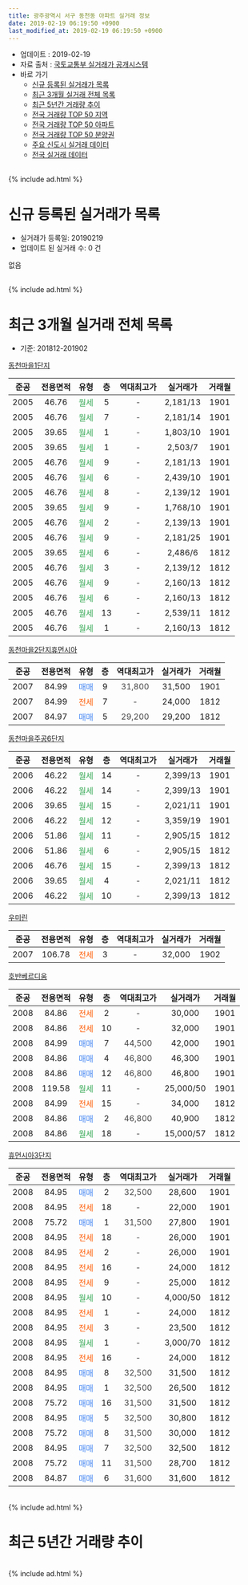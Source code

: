 ```yaml
---
title: 광주광역시 서구 동천동 아파트 실거래 정보
date: 2019-02-19 06:19:50 +0900
last_modified_at: 2019-02-19 06:19:50 +0900
---
```


* 업데이트 : 2019-02-19
* 자료 출처 : [국토교통부 실거래가 공개시스템](http://rt.molit.go.kr)
* 바로 가기
    * [신규 등록된 실거래가 목록](#신규-등록된-실거래가-목록)
    * [최근 3개월 실거래 전체 목록](#최근-3개월-실거래-전체-목록)
    * [최근 5년간 거래량 추이](#최근-5년간-거래량-추이)
    * [전국 거래량 TOP 50 지역](https://ayogom.github.io/apt-trade-info/최근-3개월-전국에서-가장-거래가-많이-발생한-지역)
    * [전국 거래량 TOP 50 아파트](https://ayogom.github.io/apt-trade-info/최근-3개월-전국에서-가장-거래가-많이-발생한-아파트)
    * [전국 거래량 TOP 50 분양권](https://ayogom.github.io/apt-trade-info/최근-3개월-전국에서-가장-거래가-많이-발생한-분양권)
    * [주요 신도시 실거래 데이터](https://ayogom.github.io/apt-trade-info/주요-신도시)
    * [전국 실거래 데이터](https://ayogom.github.io/apt-trade-info/전국)
<br>
{% include ad.html %}
<br>

# 신규 등록된 실거래가 목록
* 실거래가 등록일: 20190219
* 업데이트 된 실거래 수: 0 건

없음

<br>
{% include ad.html %}
<br>

# 최근 3개월 실거래 전체 목록
* 기준: 201812-201902


[동천마을1단지](https://search.naver.com/search.naver?query=%EA%B4%91%EC%A3%BC%EA%B4%91%EC%97%AD%EC%8B%9C+%EC%84%9C%EA%B5%AC+%EB%8F%99%EC%B2%9C%EB%8F%99+%EB%8F%99%EC%B2%9C%EB%A7%88%EC%9D%841%EB%8B%A8%EC%A7%80)

|준공|전용면적|유형|층|역대최고가|실거래가|거래월|
|:---:|:---:|:---:|:---:|:---:|:---:|:---:|
|2005|46.76|<span style="color:#34a853">월세</span>|5|<span style="color:#444444">-</span>|2,181/13|1901|
|2005|46.76|<span style="color:#34a853">월세</span>|7|<span style="color:#444444">-</span>|2,181/14|1901|
|2005|39.65|<span style="color:#34a853">월세</span>|1|<span style="color:#444444">-</span>|1,803/10|1901|
|2005|39.65|<span style="color:#34a853">월세</span>|1|<span style="color:#444444">-</span>|2,503/7|1901|
|2005|46.76|<span style="color:#34a853">월세</span>|9|<span style="color:#444444">-</span>|2,181/13|1901|
|2005|46.76|<span style="color:#34a853">월세</span>|6|<span style="color:#444444">-</span>|2,439/10|1901|
|2005|46.76|<span style="color:#34a853">월세</span>|8|<span style="color:#444444">-</span>|2,139/12|1901|
|2005|39.65|<span style="color:#34a853">월세</span>|9|<span style="color:#444444">-</span>|1,768/10|1901|
|2005|46.76|<span style="color:#34a853">월세</span>|2|<span style="color:#444444">-</span>|2,139/13|1901|
|2005|46.76|<span style="color:#34a853">월세</span>|9|<span style="color:#444444">-</span>|2,181/25|1901|
|2005|39.65|<span style="color:#34a853">월세</span>|6|<span style="color:#444444">-</span>|2,486/6|1812|
|2005|46.76|<span style="color:#34a853">월세</span>|3|<span style="color:#444444">-</span>|2,139/12|1812|
|2005|46.76|<span style="color:#34a853">월세</span>|9|<span style="color:#444444">-</span>|2,160/13|1812|
|2005|46.76|<span style="color:#34a853">월세</span>|6|<span style="color:#444444">-</span>|2,160/13|1812|
|2005|46.76|<span style="color:#34a853">월세</span>|13|<span style="color:#444444">-</span>|2,539/11|1812|
|2005|46.76|<span style="color:#34a853">월세</span>|1|<span style="color:#444444">-</span>|2,160/13|1812|

[동천마을2단지휴먼시아](https://search.naver.com/search.naver?query=%EA%B4%91%EC%A3%BC%EA%B4%91%EC%97%AD%EC%8B%9C+%EC%84%9C%EA%B5%AC+%EB%8F%99%EC%B2%9C%EB%8F%99+%EB%8F%99%EC%B2%9C%EB%A7%88%EC%9D%842%EB%8B%A8%EC%A7%80%ED%9C%B4%EB%A8%BC%EC%8B%9C%EC%95%84)

|준공|전용면적|유형|층|역대최고가|실거래가|거래월|
|:---:|:---:|:---:|:---:|:---:|:---:|:---:|
|2007|84.99|<span style="color:#4285f3">매매</span>|9|<span style="color:#444444">31,800</span>|31,500|1901|
|2007|84.99|<span style="color:#ff5a00">전세</span>|7|<span style="color:#444444">-</span>|24,000|1812|
|2007|84.97|<span style="color:#4285f3">매매</span>|5|<span style="color:#444444">29,200</span>|29,200|1812|

[동천마을주공6단지](https://search.naver.com/search.naver?query=%EA%B4%91%EC%A3%BC%EA%B4%91%EC%97%AD%EC%8B%9C+%EC%84%9C%EA%B5%AC+%EB%8F%99%EC%B2%9C%EB%8F%99+%EB%8F%99%EC%B2%9C%EB%A7%88%EC%9D%84%EC%A3%BC%EA%B3%B56%EB%8B%A8%EC%A7%80)

|준공|전용면적|유형|층|역대최고가|실거래가|거래월|
|:---:|:---:|:---:|:---:|:---:|:---:|:---:|
|2006|46.22|<span style="color:#34a853">월세</span>|14|<span style="color:#444444">-</span>|2,399/13|1901|
|2006|46.22|<span style="color:#34a853">월세</span>|14|<span style="color:#444444">-</span>|2,399/13|1901|
|2006|39.65|<span style="color:#34a853">월세</span>|15|<span style="color:#444444">-</span>|2,021/11|1901|
|2006|46.22|<span style="color:#34a853">월세</span>|12|<span style="color:#444444">-</span>|3,359/19|1901|
|2006|51.86|<span style="color:#34a853">월세</span>|11|<span style="color:#444444">-</span>|2,905/15|1812|
|2006|51.86|<span style="color:#34a853">월세</span>|6|<span style="color:#444444">-</span>|2,905/15|1812|
|2006|46.76|<span style="color:#34a853">월세</span>|15|<span style="color:#444444">-</span>|2,399/13|1812|
|2006|39.65|<span style="color:#34a853">월세</span>|4|<span style="color:#444444">-</span>|2,021/11|1812|
|2006|46.22|<span style="color:#34a853">월세</span>|10|<span style="color:#444444">-</span>|2,399/13|1812|

[우미린](https://search.naver.com/search.naver?query=%EA%B4%91%EC%A3%BC%EA%B4%91%EC%97%AD%EC%8B%9C+%EC%84%9C%EA%B5%AC+%EB%8F%99%EC%B2%9C%EB%8F%99+%EC%9A%B0%EB%AF%B8%EB%A6%B0)

|준공|전용면적|유형|층|역대최고가|실거래가|거래월|
|:---:|:---:|:---:|:---:|:---:|:---:|:---:|
|2007|106.78|<span style="color:#ff5a00">전세</span>|3|<span style="color:#444444">-</span>|32,000|1902|

[호반베르디움](https://search.naver.com/search.naver?query=%EA%B4%91%EC%A3%BC%EA%B4%91%EC%97%AD%EC%8B%9C+%EC%84%9C%EA%B5%AC+%EB%8F%99%EC%B2%9C%EB%8F%99+%ED%98%B8%EB%B0%98%EB%B2%A0%EB%A5%B4%EB%94%94%EC%9B%80)

|준공|전용면적|유형|층|역대최고가|실거래가|거래월|
|:---:|:---:|:---:|:---:|:---:|:---:|:---:|
|2008|84.86|<span style="color:#ff5a00">전세</span>|2|<span style="color:#444444">-</span>|30,000|1901|
|2008|84.86|<span style="color:#ff5a00">전세</span>|10|<span style="color:#444444">-</span>|32,000|1901|
|2008|84.99|<span style="color:#4285f3">매매</span>|7|<span style="color:#444444">44,500</span>|42,000|1901|
|2008|84.86|<span style="color:#4285f3">매매</span>|4|<span style="color:#444444">46,800</span>|46,300|1901|
|2008|84.86|<span style="color:#4285f3">매매</span>|12|<span style="color:#444444">46,800</span>|46,800|1901|
|2008|119.58|<span style="color:#34a853">월세</span>|11|<span style="color:#444444">-</span>|25,000/50|1901|
|2008|84.99|<span style="color:#ff5a00">전세</span>|15|<span style="color:#444444">-</span>|34,000|1812|
|2008|84.86|<span style="color:#4285f3">매매</span>|2|<span style="color:#444444">46,800</span>|40,900|1812|
|2008|84.86|<span style="color:#34a853">월세</span>|18|<span style="color:#444444">-</span>|15,000/57|1812|

[휴먼시아3단지](https://search.naver.com/search.naver?query=%EA%B4%91%EC%A3%BC%EA%B4%91%EC%97%AD%EC%8B%9C+%EC%84%9C%EA%B5%AC+%EB%8F%99%EC%B2%9C%EB%8F%99+%ED%9C%B4%EB%A8%BC%EC%8B%9C%EC%95%843%EB%8B%A8%EC%A7%80)

|준공|전용면적|유형|층|역대최고가|실거래가|거래월|
|:---:|:---:|:---:|:---:|:---:|:---:|:---:|
|2008|84.95|<span style="color:#4285f3">매매</span>|2|<span style="color:#444444">32,500</span>|28,600|1901|
|2008|84.95|<span style="color:#ff5a00">전세</span>|18|<span style="color:#444444">-</span>|22,000|1901|
|2008|75.72|<span style="color:#4285f3">매매</span>|1|<span style="color:#444444">31,500</span>|27,800|1901|
|2008|84.95|<span style="color:#ff5a00">전세</span>|18|<span style="color:#444444">-</span>|26,000|1901|
|2008|84.95|<span style="color:#ff5a00">전세</span>|2|<span style="color:#444444">-</span>|26,000|1901|
|2008|84.95|<span style="color:#ff5a00">전세</span>|16|<span style="color:#444444">-</span>|24,000|1812|
|2008|84.95|<span style="color:#ff5a00">전세</span>|9|<span style="color:#444444">-</span>|25,000|1812|
|2008|84.95|<span style="color:#34a853">월세</span>|10|<span style="color:#444444">-</span>|4,000/50|1812|
|2008|84.95|<span style="color:#ff5a00">전세</span>|1|<span style="color:#444444">-</span>|24,000|1812|
|2008|84.95|<span style="color:#ff5a00">전세</span>|3|<span style="color:#444444">-</span>|23,500|1812|
|2008|84.95|<span style="color:#34a853">월세</span>|1|<span style="color:#444444">-</span>|3,000/70|1812|
|2008|84.95|<span style="color:#ff5a00">전세</span>|16|<span style="color:#444444">-</span>|24,000|1812|
|2008|84.95|<span style="color:#4285f3">매매</span>|8|<span style="color:#444444">32,500</span>|31,500|1812|
|2008|84.95|<span style="color:#4285f3">매매</span>|1|<span style="color:#444444">32,500</span>|26,500|1812|
|2008|75.72|<span style="color:#4285f3">매매</span>|16|<span style="color:#444444">31,500</span>|31,500|1812|
|2008|84.95|<span style="color:#4285f3">매매</span>|5|<span style="color:#444444">32,500</span>|30,800|1812|
|2008|75.72|<span style="color:#4285f3">매매</span>|8|<span style="color:#444444">31,500</span>|30,000|1812|
|2008|84.95|<span style="color:#4285f3">매매</span>|7|<span style="color:#444444">32,500</span>|32,500|1812|
|2008|75.72|<span style="color:#4285f3">매매</span>|11|<span style="color:#444444">31,500</span>|28,700|1812|
|2008|84.87|<span style="color:#4285f3">매매</span>|6|<span style="color:#444444">31,600</span>|31,600|1812|


<br>
{% include ad.html %}
<br>

# 최근 5년간 거래량 추이


<div style="width:100%;">
    <canvas id="deal_progress" height="200"></canvas>
</div>

<script>
new Chart(document.getElementById("deal_progress"), {
    type: 'line',
    data: {
        labels: ['201402','201403','201404','201405','201406','201407','201408','201409','201410','201411','201412','201501','201502','201503','201504','201505','201506','201507','201508','201509','201510','201511','201512','201601','201602','201603','201604','201605','201606','201607','201608','201609','201610','201611','201612','201701','201702','201703','201704','201705','201706','201707','201708','201709','201710','201711','201712','201801','201802','201803','201804','201805','201806','201807','201808','201809','201810','201811','201812','201901','201902'],
        datasets: [{
            label: '매매',
            pointRadius: 1,
            data: [26, 20, 18, 14, 14, 18, 15, 27, 24, 21, 16, 24, 16, 22, 15, 14, 9, 17, 20, 14, 16, 21, 14, 11, 10, 15, 12, 21, 10, 19, 15, 17, 27, 21, 12, 12, 15, 23, 20, 21, 19, 17, 12, 25, 12, 17, 22, 21, 13, 22, 19, 21, 18, 16, 24, 26, 18, 16, 10, 6, 0],
            borderColor: "rgba(255, 201, 14, 1)",
            backgroundColor: "rgba(255, 201, 14, 0.5)",
            fill: false,
            lineTension: 0
        },{
            label: '전월세',
            pointRadius: 1,
            data: [25, 10, 9, 14, 11, 15, 8, 7, 42, 13, 14, 15, 11, 8, 14, 10, 22, 13, 12, 9, 11, 8, 14, 46, 33, 17, 14, 12, 24, 17, 24, 16, 72, 16, 18, 23, 16, 21, 12, 17, 12, 22, 16, 13, 15, 8, 16, 58, 25, 14, 18, 22, 14, 22, 20, 13, 66, 25, 21, 20, 1],
            borderColor: "rgba(0, 141, 185, 1)",
            backgroundColor: "rgba(0, 141, 185, 0.5)",
            fill: false,
            lineTension: 0
        }
        ]
    },
    options: {
        responsive: true,
        title: {
            display: false
        },
        tooltips: {
            mode: 'index',
            intersect: false
        },
        hover: {
            mode: 'nearest',
            intersect: true
        },
        scales: {
            xAxes: [{
                display: true,
                scaleLabel: {
                    display: true,
                    labelString: '년/월'
                }
            }],
            yAxes: [{
                display: true,
                ticks: {
                    suggestedMin: 0,
                },
                scaleLabel: {
                    display: true,
                    labelString: '실거래 수'
                }
            }]
        }
    }
});

</script>


<br>
{% include ad.html %}
<br>

